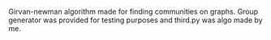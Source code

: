 Girvan-newman algorithm made for finding communities on graphs. Group generator was provided for testing purposes and third.py was algo made by me.
